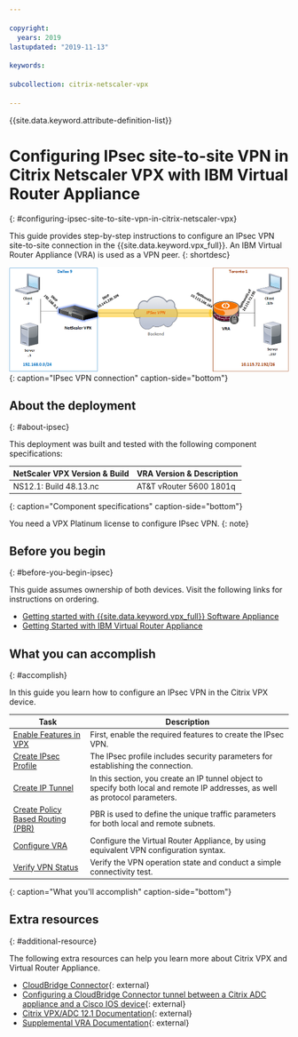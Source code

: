 ```yaml
---

copyright:
  years: 2019
lastupdated: "2019-11-13"

keywords:

subcollection: citrix-netscaler-vpx

---
```


{{site.data.keyword.attribute-definition-list}}

# Configuring IPsec site-to-site VPN in Citrix Netscaler VPX with IBM Virtual Router Appliance
{: #configuring-ipsec-site-to-site-vpn-in-citrix-netscaler-vpx}

This guide provides step-by-step instructions to configure an IPsec VPN site-to-site connection in the {{site.data.keyword.vpx_full}}. An IBM Virtual Router Appliance (VRA) is used as a VPN peer.
{: shortdesc}

![IPsec VPN Connection](images/ipsec1.png){: caption="IPsec VPN connection" caption-side="bottom"}


## About the deployment
{: #about-ipsec}

This deployment was built and tested with the following component specifications:

| NetScaler VPX Version & Build	| VRA Version & Description |
| ------------- | ------------- |
| NS12.1: Build 48.13.nc | AT&T vRouter 5600 1801q |
{: caption="Component specifications" caption-side="bottom"}

You need a VPX Platinum license to configure IPsec VPN.
{: note}

## Before you begin
{: #before-you-begin-ipsec}

This guide assumes ownership of both devices. Visit the following links for instructions on ordering.

-	[Getting started with {{site.data.keyword.vpx_full}} Software Appliance](/docs/citrix-netscaler-vpx?topic=citrix-netscaler-vpx-getting-started)
-	[Getting Started with IBM Virtual Router Appliance](/docs/virtual-router-appliance?topic=virtual-router-appliance-getting-started-vra)

## What you can accomplish
{: #accomplish}

In this guide you learn how to configure an IPsec VPN in the Citrix VPX device.

Task  | Description
------------- | -------------
[Enable Features in VPX](/docs/citrix-netscaler-vpx?topic=citrix-netscaler-vpx-enable-required-features-in-vpx) | First, enable the required features to create the IPsec VPN.
[Create IPsec Profile](/docs/citrix-netscaler-vpx?topic=citrix-netscaler-vpx-creating-ipsec-profile) | The IPsec profile includes security parameters for establishing the connection.
[Create IP Tunnel](/docs/citrix-netscaler-vpx?topic=citrix-netscaler-vpx-creating-ip-tunnel) | In this section, you create an IP tunnel object to specify both local and remote IP addresses, as well as protocol parameters.
[Create Policy Based Routing (PBR)](/docs/citrix-netscaler-vpx?topic=citrix-netscaler-vpx-creating-policy-based-routing) | PBR is used to define the unique traffic parameters for both local and remote subnets.
[Configure VRA](/docs/citrix-netscaler-vpx?topic=citrix-netscaler-vpx-configuring-vra) | Configure the Virtual Router Appliance, by using equivalent VPN configuration syntax.
[Verify VPN Status](/docs/citrix-netscaler-vpx?topic=citrix-netscaler-vpx-verifying-vpn-tunnel-connection) | Verify the VPN operation state and conduct a simple connectivity test.
{: caption="What you'll accomplish" caption-side="bottom"}

## Extra resources
{: #additional-resource}

The following extra resources can help you learn more about Citrix VPX and Virtual Router Appliance.

* [CloudBridge Connector](https://docs.netscaler.com/en-us/citrix-adc/12-1/system/cloudbridge-connector-introduction.html){: external}
* [Configuring a CloudBridge Connector tunnel between a Citrix ADC appliance and a Cisco IOS device](https://docs.netscaler.com/en-us/citrix-adc/12-1/system/cloudbridge-connector-introduction/cloudbridge-connector-tunnel-cisco.html){: external}
* [Citrix VPX/ADC 12.1 Documentation](https://docs.netscaler.com/en-us/citrix-adc/12-1){: external}
* [Supplemental VRA Documentation](/docs/virtual-router-appliance/vra-docs.html#supplemental-vra-documentation){: external}

